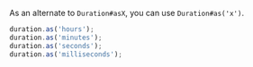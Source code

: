 As an alternate to `Duration#asX`, you can use `Duration#as('x')`.

```javascript
duration.as('hours');
duration.as('minutes');
duration.as('seconds');
duration.as('milliseconds');
```
